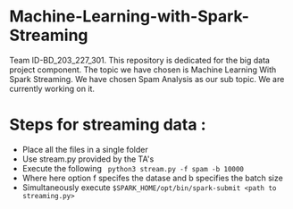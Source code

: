 # Machine-Learning-with-Spark-Streaming
Team ID-BD_203_227_301.
This repository is dedicated for the big data project component.
The topic we have chosen is Machine Learning With Spark Streaming.
We have chosen Spam Analysis as our sub topic.
We are currently working on it.


# Steps for streaming data :
- Place all the files in a single folder 
- Use stream.py provided by the TA's 
- Execute the following ``` python3 stream.py -f spam -b 10000```
- Where here option f specifes the datase and b specifies the batch size
- Simultaneously execute ```$SPARK_HOME/opt/bin/spark-submit <path to streaming.py>```
